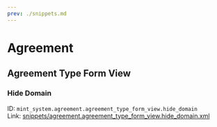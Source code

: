 ```yaml
---
prev: ./snippets.md
---
```

# Agreement
## Agreement Type Form View  
### Hide Domain  
ID: `mint_system.agreement.agreement_type_form_view.hide_domain`  
Link: [snippets/agreement.agreement_type_form_view.hide_domain.xml](https://github.com/Mint-System/Odoo-Development/tree/14.0/snippets/agreement.agreement_type_form_view.hide_domain.xml)

